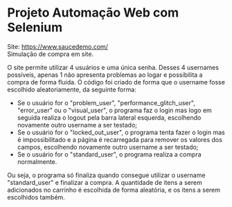 # Projeto Automação Web com Selenium

Site: https://www.saucedemo.com/ \
Simulação de compra em site.

O site permite utilizar 4 usuários e uma única senha. Desses 4 usernames possíveis, apenas 1 não apresenta problemas ao logar e possibilita a compra de forma fluida. 
O código foi criado de forma que o username fosse escolhido aleatoriamente, da seguinte forma:
- Se o usuário for o "problem_user", "performance_glitch_user", "error_user" ou o "visual_user", o programa faz o login mas logo em seguida realiza o logout pela barra lateral esquerda, escolhendo novamente outro username a ser testado;
- Se o usuário for o "locked_out_user", o programa tenta fazer o login mas é impossibilitado e a página é recarregada para remover os valores dos campos, escolhendo novamente outro username a ser testado;
- Se o usuário for o "standard_user", o programa realiza a compra normalmente.
   
Ou seja, o programa só finaliza quando consegue utilizar o username "standard_user" e finalizar a compra. A quantidade de itens a serem adicionados no carrinho é escolhida de forma aleatória, e os itens a serem escolhidos também.